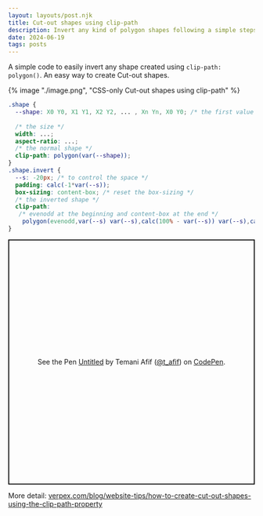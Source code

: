 ```yaml
---
layout: layouts/post.njk
title: Cut-out shapes using clip-path
description: Invert any kind of polygon shapes following a simple steps
date: 2024-06-19
tags: posts
---
```


A simple code to easily invert any shape created using `clip-path: polygon()`. An easy way to create Cut-out shapes.

{% image "./image.png", "CSS-only Cut-out shapes using clip-path" %}

```css
.shape {
  --shape: X0 Y0, X1 Y1, X2 Y2, ... , Xn Yn, X0 Y0; /* the first value is repeated */
  
  /* the size */
  width: ...;
  aspect-ratio: ...;
  /* the normal shape */
  clip-path: polygon(var(--shape)); 
}
.shape.invert {
  --s: -20px; /* to control the space */
  padding: calc(-1*var(--s));
  box-sizing: content-box; /* reset the box-sizing */
  /* the inverted shape */
  clip-path: 
   /* evenodd at the beginning and content-box at the end */
    polygon(evenodd,var(--s) var(--s),calc(100% - var(--s)) var(--s),calc(100% - var(--s)) calc(100% - var(--s)),var(--s) calc(100% - var(--s)),var(--s) var(--s),var(--shape)) content-box; 
}
```

<p class="codepen" data-height="500" data-default-tab="result" data-slug-hash="gOJvdav" data-pen-title="Untitled" data-preview="true" data-user="t_afif" style="height: 500px; box-sizing: border-box; display: flex; align-items: center; justify-content: center; border: 2px solid; margin: 1em 0; padding: 1em;">
  <span>See the Pen <a href="https://codepen.io/t_afif/pen/gOJvdav">
  Untitled</a> by Temani Afif (<a href="https://codepen.io/t_afif">@t_afif</a>)
  on <a href="https://codepen.io">CodePen</a>.</span>
</p>
<script async src="https://cpwebassets.codepen.io/assets/embed/ei.js"></script>

More detail: [verpex.com/blog/website-tips/how-to-create-cut-out-shapes-using-the-clip-path-property](https://verpex.com/blog/website-tips/how-to-create-cut-out-shapes-using-the-clip-path-property) 